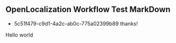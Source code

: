 ## OpenLocalization Workflow Test MarkDown
* 5c51f479-c9d1-4a2c-ab0c-775a02399b89 
thanks!

Hello world